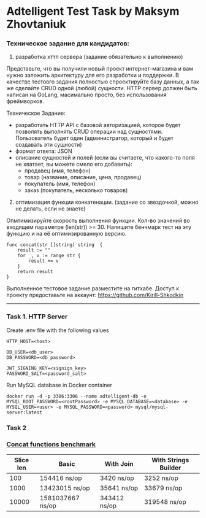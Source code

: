 # Adtelligent Test Task by Maksym Zhovtaniuk

### Техническое задание для кандидатов:

1. разработка хттп сервера (задание обязательно к выполнению)

Представьте, что вы получили новый проект интернет-магазина и вам нужно заложить архитектуру для его разработки и
поддержки. В качестве тестовго задания полностью спроектируйте базу данных, а так же сделайте CRUD одной (любой)
сущности. HTTP сервер должен быть написан на GoLang, масимально просто, без использования фреймворков.

Техническое Задание:

- разработать HTTP API с базовой авторизацией, которое будет позволять выполнять CRUD операции над сущностями.
  Пользователь будет один (администратор, который и будет создавать эти сущности)
- формат ответа: JSON
- описание сущностей и полей (если вы считаете, что какого-то поля не хватает, вы можете смело его добавить):
    - продавец (имя, телефон)
    - товар (название, описание, цена, продавец)
    - покупатель (имя, телефон)
    - заказ (покупатель, несколько товаров)


2. оптимизация функции конкатенации. (задание со звездочкой, можно не делать, если не знаете)

Опмтимизируйте скорость выполнения функции. Кол-во значений во входящем параметре (len(str)) >= 30.
Напишите бенчмарк тест на эту функцию и на её оптимизированную версию.

```
func concat(str []string) string  {
    result := ""
    for _, v := range str {
        result += v
    }
    return result
}
```

Выполненное тестовое задание разместите на гитхабе.
Доступ к проекту предоставьте на аккаунт: https://github.com/Kirill-Shkodkin

---

### Task 1. HTTP Server

Create .env file with the following values

```dotenv
HTTP_HOST=<host>

DB_USER=<db_user>
DB_PASSWORD=<db_password>

JWT_SIGNING_KEY=<signign_key>
PASSWORD_SALT=<password_salt>
```

Run MySQL database in Docker container

```shell
docker run -d -p 3306:3306 --name adtelligent-db -e MYSQL_ROOT_PASSWORD=<rootPassword> -e MYSQL_DATABASE=<database> -e MYSQL_USER=<user> -e MYSQL_PASSWORD=<password> mysql/mysql-server:latest
```

### Task 2 
### [Concat functions benchmark](task2)



| Slice len | Basic        | With Join  | With Strings Builder |
|-----------|--------------|------------|----------------------|
| 100       | 154416 ns/op | 3420 ns/op | 3252 ns/op           |
| 1000      | 13423015 ns/op            | 35641 ns/op          | 33679 ns/op                    |
| 10000     | 1581037667 ns/op            | 343412 ns/op          | 319548 ns/op                    |
